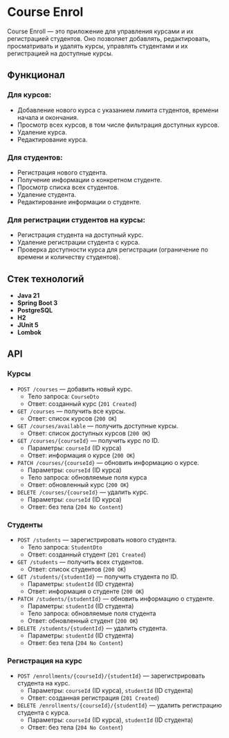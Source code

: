 # Course Enrol

Course Enroll — это приложение для управления курсами и их регистрацией студентов. Оно позволяет добавлять, редактировать, просматривать и удалять курсы, управлять студентами и их регистрацией на доступные курсы.

## Функционал

### Для курсов:
- Добавление нового курса с указанием лимита студентов, времени начала и окончания.
- Просмотр всех курсов, в том числе фильтрация доступных курсов.
- Удаление курса.
- Редактирование курса.

### Для студентов:
- Регистрация нового студента.
- Получение информации о конкретном студенте.
- Просмотр списка всех студентов.
- Удаление студента.
- Редактирование информации о студенте.

### Для регистрации студентов на курсы:
- Регистрация студента на доступный курс.
- Удаление регистрации студента с курса.
- Проверка доступности курса для регистрации (ограничение по времени и количеству студентов).

## Стек технологий

- **Java 21**
- **Spring Boot 3**
- **PostgreSQL**
- **H2**
- **JUnit 5**
- **Lombok**

## API

### Курсы
- `POST /courses` — добавить новый курс.
  - Тело запроса: `CourseDto`
  - Ответ: созданный курс (`201 Created`)
- `GET /courses` — получить все курсы.
  - Ответ: список курсов (`200 OK`)
- `GET /courses/available` — получить доступные курсы.
  - Ответ: список доступных курсов (`200 OK`)
- `GET /courses/{courseId}` — получить курс по ID.
  - Параметры: `courseId` (ID курса)
  - Ответ: информация о курсе (`200 OK`)
- `PATCH /courses/{courseId}` — обновить информацию о курсе.
  - Параметры: `courseId` (ID курса)
  - Тело запроса: обновляемые поля курса
  - Ответ: обновленный курс (`200 OK`)
- `DELETE /courses/{courseId}` — удалить курс.
  - Параметры: `courseId` (ID курса)
  - Ответ: без тела (`204 No Content`)

### Студенты
- `POST /students` — зарегистрировать нового студента.
  - Тело запроса: `StudentDto`
  - Ответ: созданный студент (`201 Created`)
- `GET /students` — получить всех студентов.
  - Ответ: список студентов (`200 OK`)
- `GET /students/{studentId}` — получить студента по ID.
  - Параметры: `studentId` (ID студента)
  - Ответ: информация о студенте (`200 OK`)
- `PATCH /students/{studentId}` — обновить информацию о студенте.
  - Параметры: `studentId` (ID студента)
  - Тело запроса: обновляемые поля студента
  - Ответ: обновленный студент (`200 OK`)
- `DELETE /students/{studentId}` — удалить студента.
  - Параметры: `studentId` (ID студента)
  - Ответ: без тела (`204 No Content`)

### Регистрация на курс
- `POST /enrollments/{courseId}/{studentId}` — зарегистрировать студента на курс.
  - Параметры: `courseId` (ID курса), `studentId` (ID студента)
  - Ответ: созданная регистрация (`201 Created`)
- `DELETE /enrollments/{courseId}/{studentId}` — удалить регистрацию студента с курса.
  - Параметры: `courseId` (ID курса), `studentId` (ID студента)
  - Ответ: без тела (`204 No Content`)
